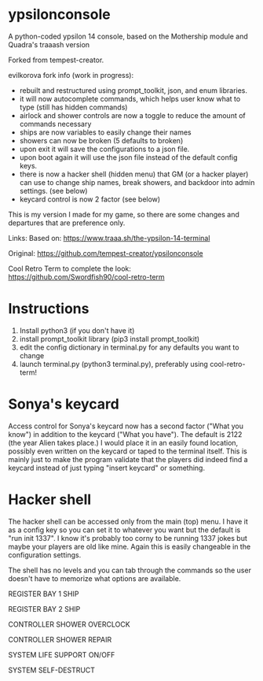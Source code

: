 # ypsilonconsole
A python-coded ypsilon 14 console, based on the Mothership module and Quadra's traaash version

Forked from tempest-creator.

evilkorova fork info (work in progress):
- rebuilt and restructured using prompt_toolkit, json, and enum libraries.
- it will now autocomplete commands, which helps user know what to type (still has hidden commands)
- airlock and shower controls are now a toggle to reduce the amount of commands necessary
- ships are now variables to easily change their names
- showers can now be broken (5 defaults to broken)
- upon exit it will save the configurations to a json file. 
- upon boot again it will use the json file instead of the default config keys.
- there is now a hacker shell (hidden menu) that GM (or a hacker player) can use to change ship names, break showers, and backdoor into admin settings. (see below)
- keycard control is now 2 factor (see below)

This is my version I made for my game, so there are some changes and departures that are preference only.

Links:
Based on: https://www.traaa.sh/the-ypsilon-14-terminal

Original: https://github.com/tempest-creator/ypsilonconsole

Cool Retro Term to complete the look:  https://github.com/Swordfish90/cool-retro-term

# Instructions

1. Install python3 (if you don't have it)
1. install prompt_toolkit library (pip3 install prompt_toolkit)
1. edit the config dictionary in terminal.py for any defaults you want to change
1. launch terminal.py (python3 terminal.py), preferably using cool-retro-term!

# Sonya's keycard
Access control for Sonya's keycard now has a second factor ("What you know") in addition to the keycard ("What you have"). The default is 2122 (the year Alien takes place.)  I would place it in an easily found location, possibly even written on the keycard or taped to the terminal itself. This is mainly just to make the program validate that the players did indeed find a keycard instead of just typing "insert keycard" or something. 

# Hacker shell
The hacker shell can be accessed only from the main (top) menu. I have it as a config key so you can set it to whatever you want but the default is "run init 1337". I know it's probably too corny to be running 1337 jokes but maybe your players are old like mine. Again this is easily changeable in the configuration settings.

The shell has no levels and you can tab through the commands so the user doesn't have to memorize what options are available.

REGISTER BAY 1 SHIP

REGISTER BAY 2 SHIP

CONTROLLER SHOWER OVERCLOCK

CONTROLLER SHOWER REPAIR

SYSTEM LIFE SUPPORT ON/OFF

SYSTEM SELF-DESTRUCT

